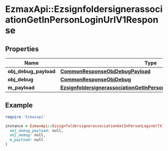 # EzmaxApi::EzsignfoldersignerassociationGetInPersonLoginUrlV1Response

## Properties

| Name | Type | Description | Notes |
| ---- | ---- | ----------- | ----- |
| **obj_debug_payload** | [**CommonResponseObjDebugPayload**](CommonResponseObjDebugPayload.md) |  |  |
| **obj_debug** | [**CommonResponseObjDebug**](CommonResponseObjDebug.md) |  | [optional] |
| **m_payload** | [**EzsignfoldersignerassociationGetInPersonLoginUrlV1ResponseMPayload**](EzsignfoldersignerassociationGetInPersonLoginUrlV1ResponseMPayload.md) |  |  |

## Example

```ruby
require 'Ezmaxapi'

instance = EzmaxApi::EzsignfoldersignerassociationGetInPersonLoginUrlV1Response.new(
  obj_debug_payload: null,
  obj_debug: null,
  m_payload: null
)
```

